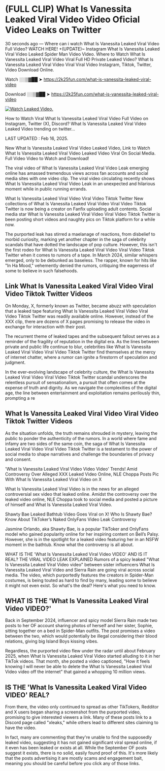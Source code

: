 # (FULL CLIP) What Is Vanessita Leaked Viral Video Video Oficial Video Leaks on Twitter

30 seconds ago — Where can i watch What Is Vanessita Leaked Viral Video Full Video? WATCH HERE! +(UPDATE)~ Instagram What Is Vanessita Leaked Viral Video Leaked Spider Man Video Video. Where to Watch What Is Vanessita Leaked Viral Video Viral Full HD Private Leaked Video? What Is Vanessita Leaked Viral Video Viral Viral Video Instagram, Tiktok, Twitter, Video Download Online.

Watch ░░▒▓██ ➤ https://2k25fun.com/what-is-vanessita-leaked-viral-video

Download ░░▒▓██ ➤ https://2k25fun.com/what-is-vanessita-leaked-viral-video

[![Watch Leaked Video.](https://miro.medium.com/v2/resize:fit:828/format:webp/1*cilzJN44JGOrTw9NJCrNHA.gif "Watch Leaked Video")](https://2k25fun.com/what-is-vanessita-leaked-viral-video)

How to Watch Viral What Is Vanessita Leaked Viral Video Full Video on Instagram, Twitter (X), Discord? What Is Vanessita Leaked Viral Video Leaked Video trending on twitter...

LAST UPDATED : Feb 16, 2025.

New What Is Vanessita Leaked Viral Video Leaked Video, Link to Watch What Is Vanessita Leaked Viral Video Leaked Video Viral On Social Media. Full Video Video to Watch and Download!

The viral video of What Is Vanessita Leaked Viral Video Leak emerging online has amassed tremendous views across fan accounts and social media sites with one video clip. The viral video circulating recently shows What Is Vanessita Leaked Viral Video Leak in an unexpected and hilarious moment while in public running errands.

What Is Vanessita Leaked Viral Video Viral Video Tiktok Twitter New collections of What Is Vanessita Leaked Viral Video Viral Video Tiktok Twitter is now being a creator on Fanfix uploading adult contents. Social media star What Is Vanessita Leaked Viral Video Viral Video Tiktok Twitter is been posting short videos and naughty pics on Tiktok platform for a while now.

The purported leak has stirred a maelanage of reactions, from disbelief to morbid curiosity, marking yet another chapter in the saga of celebrity scandals that have dotted the landscape of pop culture. However, this isn't the first rodeo for What Is Vanessita Leaked Viral Video Viral Video Tiktok Twitter when it comes to rumors of a tape. In March 2024, similar whispers emerged, only to be debunked as baseless. The rapper, known for hits like "In Ha Mood," vehemently denied the rumors, critiquing the eagerness of some to believe in such falsehoods.

## Link What Is Vanessita Leaked Viral Video Viral Video Tiktok Twitter Videos

On Monday, X, formerly known as Twitter, became abuzz with speculation that a leaked tape featuring What Is Vanessita Leaked Viral Video Viral Video Tiktok Twitter was readily available online. However, instead of the XXX clip, there are dozens of X pages promising to release the video in exchange for interaction with their post.

The recurrent theme of leaked tapes and the subsequent fallout serves as a reminder of the fragility of reputation in the digital era. As the lines between private and public life continue to blur, celebrities like What Is Vanessita Leaked Viral Video Viral Video Tiktok Twitter find themselves at the mercy of internet chatter, where a rumor can ignite a firestorm of speculation and judgment.

In the ever-evolving landscape of celebrity culture, the What Is Vanessita Leaked Viral Video Viral Video Tiktok Twitter scandal underscores the relentless pursuit of sensationalism, a pursuit that often comes at the expense of truth and dignity. As we navigate the complexities of the digital age, the line between entertainment and exploitation remains perilously thin, prompting a re

##  What Is Vanessita Leaked Viral Video Viral Video Tiktok Twitter Videos

As the situation unfolds, the truth remains shrouded in mystery, leaving the public to ponder the authenticity of the rumors. In a world where fame and infamy are two sides of the same coin, the saga of What Is Vanessita Leaked Viral Video Viral Video Tiktok Twitter is a testament to the power of social media to shape narratives and challenge the boundaries of privacy and consent.

'What Is Vanessita Leaked Viral Video Video Video' Trends! Amid Controversy Over Alleged XXX Leaked Video Online, NLE Choppa Posts Pic With What Is Vanessita Leaked Viral Video on X

What Is Vanessita Leaked Viral Video is in the news for an alleged controversial sex video that leaked online. Amidst the controversy over the leaked video online, NLE Choppa took to social media and posted a picture of himself and What Is Vanessita Leaked Viral Video.

Shawty Bae Leaked Bathtub Video Goes Viral on X! Who Is Shawty Bae? Know About TikToker’s Naked OnlyFans Video Leak Controversy

Jasmine Orlando, aka Shawty Bae, is a popular TikToker and OnlyFans model who gained popularity online for her inspiring content on Bell’s Palsy. However, she is in the spotlight for a leaked video featuring her in an NSFW moment in the bathtub. Know what the controversy is all about.

WHAT IS THE 'What Is Vanessita Leaked Viral Video VIDEO' AND IS IT REAL? THE VIRAL VIDEO LEAK EXPLAINED Rumors of a spicy leaked "What Is Vanessita Leaked Viral Video video" between sister influencers What Is Vanessita Leaked Viral Video and Sierra Rain are going viral across social media. The video, which purportedly features the creators in Spider-Man costumes, is being touted as hard to find by many, leading some to believe it might not even exist. So what's the deal? Here's what you need to know.

## WHAT IS THE 'What Is Vanessita Leaked Viral Video VIDEO?'

Back in September 2024, influencer and spicy model Sierra Rain made two posts to her OF account sharing photos of herself and her sister, Sophie, sitting together on a bed in Spider-Man outfits. The post promises a video between the two, which would potentially be illegal considering their blood relations, giving big Island Boys kissing vibes.

Regardless, the purported video flew under the radar until about February 2025, when What Is Vanessita Leaked Viral Video started alluding to it in her TikTok videos. That month, she posted a video captioned, "How it feels knowing I will never be able to delete the What Is Vanessita Leaked Viral Video video off the internet" that gained a whopping 10 million views.

## IS THE 'What Is Vanessita Leaked Viral Video VIDEO' REAL?

From there, the video only continued to spread as other TikTokers, Redditor and X users began sharing a screenshot from the purported video, promising to give interested viewers a link. Many of these posts link to a Discord page called "xleaks," while others lead to different sites claiming to have the video.

In fact, many are commenting that they're unable to find the supposedly leaked video, suggesting it has not gained significant viral spread online, if it even has been leaked or exists at all. While the September OF posts suggest it exists, there is no solid, easily found proof of this. It's more likely that the posts advertising it are mostly scams and engagement bait, meaning you should be careful before you click any of those links.